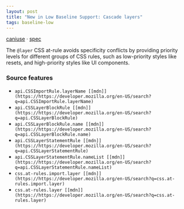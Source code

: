 ```yaml
---
layout: post
title: "New in Low Baseline Support: Cascade layers"
tags: baseline-low
---
```


[caniuse](https://caniuse.com/?search=cascade-layers) · [spec](https://drafts.csswg.org/css-cascade-5/#layering)

The `@layer` CSS at-rule avoids specificity conflicts by providing priority levels for different groups of CSS rules, such as low-priority styles like resets, and high-priority styles like UI components.

### Source features

- ``api.CSSImportRule.layerName [[mdn]](https://https://developer.mozilla.org/en-US/search?q=api.CSSImportRule.layerName)``
- ``api.CSSLayerBlockRule [[mdn]](https://https://developer.mozilla.org/en-US/search?q=api.CSSLayerBlockRule)``
- ``api.CSSLayerBlockRule.name [[mdn]](https://https://developer.mozilla.org/en-US/search?q=api.CSSLayerBlockRule.name)``
- ``api.CSSLayerStatementRule [[mdn]](https://https://developer.mozilla.org/en-US/search?q=api.CSSLayerStatementRule)``
- ``api.CSSLayerStatementRule.nameList [[mdn]](https://https://developer.mozilla.org/en-US/search?q=api.CSSLayerStatementRule.nameList)``
- ``css.at-rules.import.layer [[mdn]](https://https://developer.mozilla.org/en-US/search?q=css.at-rules.import.layer)``
- ``css.at-rules.layer [[mdn]](https://https://developer.mozilla.org/en-US/search?q=css.at-rules.layer)``
